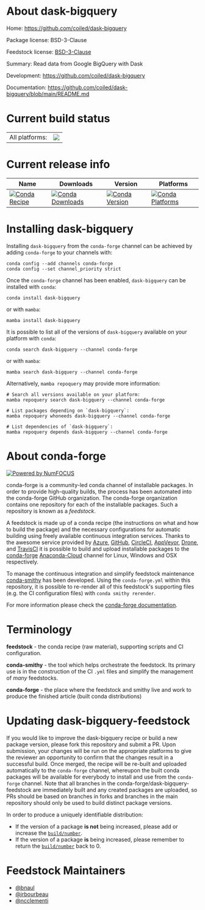About dask-bigquery
===================

Home: https://github.com/coiled/dask-bigquery

Package license: BSD-3-Clause

Feedstock license: [BSD-3-Clause](https://github.com/conda-forge/dask-bigquery-feedstock/blob/main/LICENSE.txt)

Summary: Read data from Google BigQuery with Dask

Development: https://github.com/coiled/dask-bigquery

Documentation: https://github.com/coiled/dask-bigquery/blob/main/README.md

Current build status
====================


<table><tr><td>All platforms:</td>
    <td>
      <a href="https://dev.azure.com/conda-forge/feedstock-builds/_build/latest?definitionId=14315&branchName=main">
        <img src="https://dev.azure.com/conda-forge/feedstock-builds/_apis/build/status/dask-bigquery-feedstock?branchName=main">
      </a>
    </td>
  </tr>
</table>

Current release info
====================

| Name | Downloads | Version | Platforms |
| --- | --- | --- | --- |
| [![Conda Recipe](https://img.shields.io/badge/recipe-dask--bigquery-green.svg)](https://anaconda.org/conda-forge/dask-bigquery) | [![Conda Downloads](https://img.shields.io/conda/dn/conda-forge/dask-bigquery.svg)](https://anaconda.org/conda-forge/dask-bigquery) | [![Conda Version](https://img.shields.io/conda/vn/conda-forge/dask-bigquery.svg)](https://anaconda.org/conda-forge/dask-bigquery) | [![Conda Platforms](https://img.shields.io/conda/pn/conda-forge/dask-bigquery.svg)](https://anaconda.org/conda-forge/dask-bigquery) |

Installing dask-bigquery
========================

Installing `dask-bigquery` from the `conda-forge` channel can be achieved by adding `conda-forge` to your channels with:

```
conda config --add channels conda-forge
conda config --set channel_priority strict
```

Once the `conda-forge` channel has been enabled, `dask-bigquery` can be installed with `conda`:

```
conda install dask-bigquery
```

or with `mamba`:

```
mamba install dask-bigquery
```

It is possible to list all of the versions of `dask-bigquery` available on your platform with `conda`:

```
conda search dask-bigquery --channel conda-forge
```

or with `mamba`:

```
mamba search dask-bigquery --channel conda-forge
```

Alternatively, `mamba repoquery` may provide more information:

```
# Search all versions available on your platform:
mamba repoquery search dask-bigquery --channel conda-forge

# List packages depending on `dask-bigquery`:
mamba repoquery whoneeds dask-bigquery --channel conda-forge

# List dependencies of `dask-bigquery`:
mamba repoquery depends dask-bigquery --channel conda-forge
```


About conda-forge
=================

[![Powered by
NumFOCUS](https://img.shields.io/badge/powered%20by-NumFOCUS-orange.svg?style=flat&colorA=E1523D&colorB=007D8A)](https://numfocus.org)

conda-forge is a community-led conda channel of installable packages.
In order to provide high-quality builds, the process has been automated into the
conda-forge GitHub organization. The conda-forge organization contains one repository
for each of the installable packages. Such a repository is known as a *feedstock*.

A feedstock is made up of a conda recipe (the instructions on what and how to build
the package) and the necessary configurations for automatic building using freely
available continuous integration services. Thanks to the awesome service provided by
[Azure](https://azure.microsoft.com/en-us/services/devops/), [GitHub](https://github.com/),
[CircleCI](https://circleci.com/), [AppVeyor](https://www.appveyor.com/),
[Drone](https://cloud.drone.io/welcome), and [TravisCI](https://travis-ci.com/)
it is possible to build and upload installable packages to the
[conda-forge](https://anaconda.org/conda-forge) [Anaconda-Cloud](https://anaconda.org/)
channel for Linux, Windows and OSX respectively.

To manage the continuous integration and simplify feedstock maintenance
[conda-smithy](https://github.com/conda-forge/conda-smithy) has been developed.
Using the ``conda-forge.yml`` within this repository, it is possible to re-render all of
this feedstock's supporting files (e.g. the CI configuration files) with ``conda smithy rerender``.

For more information please check the [conda-forge documentation](https://conda-forge.org/docs/).

Terminology
===========

**feedstock** - the conda recipe (raw material), supporting scripts and CI configuration.

**conda-smithy** - the tool which helps orchestrate the feedstock.
                   Its primary use is in the construction of the CI ``.yml`` files
                   and simplify the management of *many* feedstocks.

**conda-forge** - the place where the feedstock and smithy live and work to
                  produce the finished article (built conda distributions)


Updating dask-bigquery-feedstock
================================

If you would like to improve the dask-bigquery recipe or build a new
package version, please fork this repository and submit a PR. Upon submission,
your changes will be run on the appropriate platforms to give the reviewer an
opportunity to confirm that the changes result in a successful build. Once
merged, the recipe will be re-built and uploaded automatically to the
`conda-forge` channel, whereupon the built conda packages will be available for
everybody to install and use from the `conda-forge` channel.
Note that all branches in the conda-forge/dask-bigquery-feedstock are
immediately built and any created packages are uploaded, so PRs should be based
on branches in forks and branches in the main repository should only be used to
build distinct package versions.

In order to produce a uniquely identifiable distribution:
 * If the version of a package **is not** being increased, please add or increase
   the [``build/number``](https://docs.conda.io/projects/conda-build/en/latest/resources/define-metadata.html#build-number-and-string).
 * If the version of a package **is** being increased, please remember to return
   the [``build/number``](https://docs.conda.io/projects/conda-build/en/latest/resources/define-metadata.html#build-number-and-string)
   back to 0.

Feedstock Maintainers
=====================

* [@bnaul](https://github.com/bnaul/)
* [@jrbourbeau](https://github.com/jrbourbeau/)
* [@ncclementi](https://github.com/ncclementi/)

